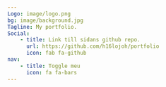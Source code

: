 ```yaml
---
Logo: image/logo.png
bg: image/background.jpg
Tagline: My portfolio.
Social:
    - title: Link till sidans github repo.
      url: https://github.com/h16lojoh/portfolio
      icon: fab fa-github
nav:
    - title: Toggle meu
      icon: fa fa-bars
---
```

